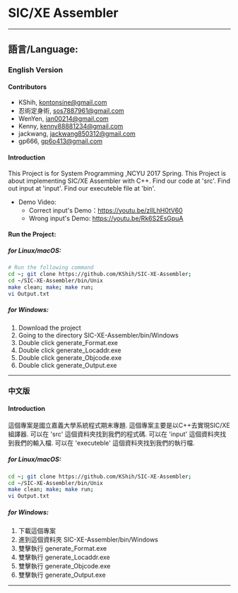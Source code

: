 SIC/XE Assembler
===

---

## 語言/Language:

### English Version
#### Contributors
- KShih, kontonsine@gmail.com
- 忍術定身術, sos7887961@gmail.com
- WenYen, ian00214@gmail.com
- Kenny, kenny88881234@gmail.com
- jackwang, jackwang850312@gmail.com
- gp666, gp6o413@gmail.com

#### Introduction
This Project is for System Programming ,NCYU 2017 Spring.
This Project is about implementing SIC/XE Assembler with C++.
Find our code at 'src'.
Find out input at 'input'.
Find our executeble file at 'bin'.
- Demo Video: 
    - Correct input's Demo：https://youtu.be/zlILhH0tV60
    - Wrong input's Demo: https://youtu.be/Rk6S2EsGpuA

#### Run the Project:
##### for Linux/macOS:
```bash
# Run the following command
cd ~; git clone https://github.com/KShih/SIC-XE-Assembler;
cd ~/SIC-XE-Assembler/bin/Unix
make clean; make; make run;
vi Output.txt
```
##### for Windows:
1. Download the project
2. Going to the directory SIC-XE-Assembler/bin/Windows
3. Double click generate_Format.exe
4. Double click generate_Locaddr.exe
5. Double click generate_Objcode.exe
6. Double click generate_Output.exe

---

### 中文版
#### Introduction
這個專案是國立嘉義大學系統程式期末專題.
這個專案主要是以C++去實現SIC/XE 組譯器.
可以在 'src' 這個資料夾找到我們的程式碼.
可以在 'input' 這個資料夾找到我們的輸入檔.
可以在 'executeble' 這個資料夾找到我們的執行檔.

##### for Linux/macOS:
```bash
cd ~; git clone https://github.com/KShih/SIC-XE-Assembler;
cd ~/SIC-XE-Assembler/bin/Unix
make clean; make; make run;
vi Output.txt
```
##### for Windows:
1. 下載這個專案
2. 進到這個資料夾 SIC-XE-Assembler/bin/Windows
3. 雙擊執行 generate_Format.exe
4. 雙擊執行 generate_Locaddr.exe
5. 雙擊執行 generate_Objcode.exe
6. 雙擊執行 generate_Output.exe

---
